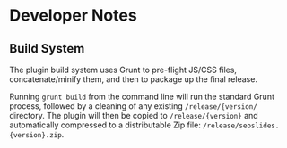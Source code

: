 # Developer Notes

## Build System

The plugin build system uses Grunt to pre-flight JS/CSS files, concatenate/minify them, and then to package up the final release.

Running `grunt build` from the command line will run the standard Grunt process, followed by a cleaning of any existing `/release/{version/` directory.
The plugin will then be copied to `/release/{version}` and automatically compressed to a distributable Zip file: `/release/seoslides.{version}.zip`.